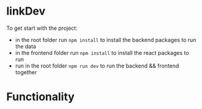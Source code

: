 # linkDev

To get start with the project:

- in the root folder run `npm install` to install the backend packages to run the data
- in the frontend folder run `npm install` to install the react packages to run
- run in the root folder `npm run dev` to run the backend && frontend together

# Functionality
